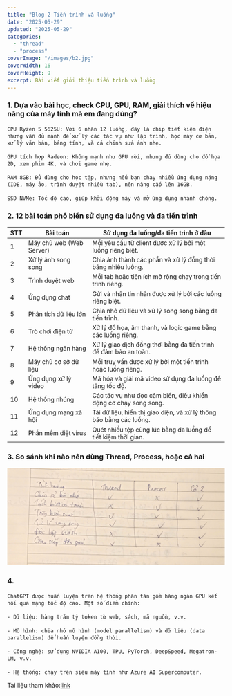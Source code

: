 ```yaml
---
title: "Blog 2 Tiến trình và luồng"
date: "2025-05-29"
updated: "2025-05-29"
categories:
  - "thread"
  - "process"
coverImage: "/images/b2.jpg"
coverWidth: 16
coverHeight: 9
excerpt: Bài viết giới thiệu tiến trình và luồng
---
```


### 1. Dựa vào bài học, check CPU, GPU, RAM, giải thích về hiệu năng của máy tính mà em đang dùng?
    CPU Ryzen 5 5625U: Với 6 nhân 12 luồng, đây là chip tiết kiệm điện nhưng vẫn đủ mạnh để xử lý các tác vụ như lập trình, học máy cơ bản, xử lý văn bản, bảng tính, và cả chỉnh sửa ảnh nhẹ.

    GPU tích hợp Radeon: Không mạnh như GPU rời, nhưng đủ dùng cho đồ họa 2D, xem phim 4K, và chơi game nhẹ.
    
    RAM 8GB: Đủ dùng cho học tập, nhưng nếu bạn chạy nhiều ứng dụng nặng (IDE, máy ảo, trình duyệt nhiều tab), nên nâng cấp lên 16GB.

    SSD NVMe: Tốc độ cao, giúp khởi động máy và mở ứng dụng nhanh chóng.

### 2. 12 bài toán phổ biến sử dụng đa luồng và đa tiến trình

| STT | Bài toán                 | Sử dụng đa luồng/đa tiến trình ở đâu                                |
| --- | ------------------------ | ------------------------------------------------------------------- |
| 1   | Máy chủ web (Web Server) | Mỗi yêu cầu từ client được xử lý bởi một luồng riêng biệt.          |
| 2   | Xử lý ảnh song song      | Chia ảnh thành các phần và xử lý đồng thời bằng nhiều luồng.        |
| 3   | Trình duyệt web          | Mỗi tab hoặc tiện ích mở rộng chạy trong tiến trình riêng.          |
| 4   | Ứng dụng chat            | Gửi và nhận tin nhắn được xử lý bởi các luồng riêng biệt.           |
| 5   | Phân tích dữ liệu lớn    | Chia nhỏ dữ liệu và xử lý song song bằng đa tiến trình.             |
| 6   | Trò chơi điện tử         | Xử lý đồ họa, âm thanh, và logic game bằng các luồng riêng.         |
| 7   | Hệ thống ngân hàng       | Xử lý giao dịch đồng thời bằng đa tiến trình để đảm bảo an toàn.    |
| 8   | Máy chủ cơ sở dữ liệu    | Mỗi truy vấn được xử lý bởi một tiến trình hoặc luồng riêng.        |
| 9   | Ứng dụng xử lý video     | Mã hóa và giải mã video sử dụng đa luồng để tăng tốc độ.            |
| 10  | Hệ thống nhúng           | Các tác vụ như đọc cảm biến, điều khiển động cơ chạy song song.     |
| 11  | Ứng dụng mạng xã hội     | Tải dữ liệu, hiển thị giao diện, và xử lý thông báo bằng các luồng. |
| 12  | Phần mềm diệt virus      | Quét nhiều tệp cùng lúc bằng đa luồng để tiết kiệm thời gian.       |

### 3. So sánh khi nào nên dùng Thread, Process, hoặc cả hai
![ảnh](../../../static/images/b3.jpg)

### 4.
    ChatGPT được huấn luyện trên hệ thống phân tán gồm hàng ngàn GPU kết nối qua mạng tốc độ cao. Một số điểm chính:

    - Dữ liệu: hàng trăm tỷ token từ web, sách, mã nguồn, v.v.

    - Mô hình: chia nhỏ mô hình (model parallelism) và dữ liệu (data parallelism) để huấn luyện đồng thời.

    - Công nghệ: sử dụng NVIDIA A100, TPU, PyTorch, DeepSpeed, Megatron-LM, v.v.

    - Hệ thống: chạy trên siêu máy tính như Azure AI Supercomputer.

Tài liệu tham khảo:[link](https://arxiv.org/abs/2304.13712)